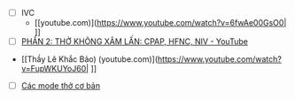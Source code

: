 - [ ] IVC
	- [[youtube.com)](https://www.youtube.com/watch?v=6fwAe00GsO0| ]]
- [ ] [PHẦN 2: THỞ KHÔNG XÂM LẤN: CPAP, HFNC, NIV - YouTube](https://www.youtube.com/watch?v=_V2Kn2bPGt0)
- [[Thầy Lê Khắc Bảo) (youtube.com)](https://www.youtube.com/watch?v=FupWKUYoJ60| ]]
- [ ] [Các mode thở cơ bản](https://www.youtube.com/watch?v=ziLkxXwLeLc&list=PLBHhXYVY5DmK4bDbiQ3FNLKZpkN1X84Im&index=3)